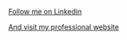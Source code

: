 
      
<a class="libutton" href="https://www.linkedin.com/comm/mynetwork/discovery-see-all?usecase=PEOPLE_FOLLOWS&followMember=lucca-nielsen-53b2a9181" target="_blank"> Follow me  on Linkedin 


And visit my professional [website](https://luccan97.github.io/meusite/)

